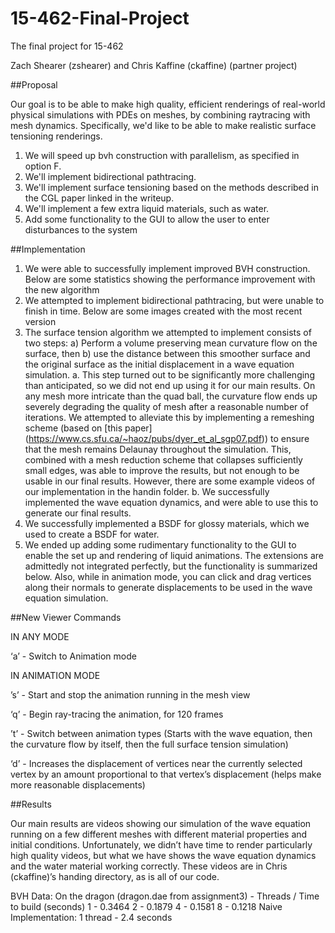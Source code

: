 # 15-462-Final-Project
The final project for 15-462

Zach Shearer (zshearer) and Chris Kaffine (ckaffine) (partner project)

##Proposal

Our goal is to be able to make high quality, efficient renderings of real-world physical simulations  with PDEs on meshes, by combining raytracing with mesh dynamics. Specifically, we'd like to be able to make realistic surface tensioning renderings.

1. We will speed up bvh construction with parallelism, as specified in option F.
2. We'll implement bidirectional pathtracing.
3. We'll implement surface tensioning based on the methods described in the CGL paper linked in the writeup.
4. We'll implement a few extra liquid materials, such as water.
5. Add some functionality to the GUI to allow the user to enter disturbances to the system

##Implementation

1. We were able to successfully implement improved BVH construction. Below are some statistics showing the performance improvement with the new algorithm
2. We attempted to implement bidirectional pathtracing, but were unable to finish in time. Below are some images created with the most recent version
3. The surface tension algorithm we attempted to implement consists of two steps: a) Perform a volume preserving mean curvature flow on the surface, then b) use the distance between this smoother surface and the original surface as the initial displacement in a wave equation simulation. 
	a. This step turned out to be significantly more challenging than anticipated, so we did not end up using it for our main results. On any mesh more intricate than the quad ball, the curvature flow ends up severely degrading the quality of mesh after a reasonable number of iterations. We attempted to alleviate this by implementing a remeshing scheme (based on [this paper] (https://www.cs.sfu.ca/~haoz/pubs/dyer_et_al_sgp07.pdf)) to ensure that the mesh remains Delaunay throughout the simulation. This, combined with a mesh reduction scheme that collapses sufficiently small edges, was able to improve the results, but not enough to be usable in our final results. However, there are some example videos of our implementation in the handin folder.
	b. We successfully implemented the wave equation dynamics, and were able to use this to generate our final results.
4. We successfully implemented a BSDF for glossy materials, which we used to create a BSDF for water.
5. We ended up adding some rudimentary functionality to the GUI to enable the set up and rendering of liquid animations. The extensions are admittedly not integrated perfectly, but the functionality is summarized below. Also, while in animation mode, you can click and drag vertices along their normals to generate displacements to be used in the wave equation simulation.

##New Viewer Commands

IN ANY MODE

‘a’ - Switch to Animation mode

IN ANIMATION MODE

’s’ - Start and stop the animation running in the mesh view

‘q’ - Begin ray-tracing the animation, for 120 frames

’t’ - Switch between animation types (Starts with the wave equation, then the curvature flow by itself, then the full surface tension simulation)

‘d’ - Increases the displacement of vertices near the currently selected vertex by an amount proportional to that vertex’s displacement (helps make more reasonable displacements)

##Results

Our main results are videos showing our simulation of the wave equation running on a few different meshes with different material properties and initial conditions. Unfortunately, we didn’t have time to render particularly high quality videos, but what we have shows the wave equation dynamics and the water material working correctly. These videos are in Chris (ckaffine)’s handing directory, as is all of our code.

BVH Data:
On the dragon (dragon.dae from assignment3) -
Threads / Time to build (seconds)
1 - 0.3464
2 - 0.1879
4 - 0.1581
8 - 0.1218
Naive Implementation: 1 thread - 2.4 seconds 


